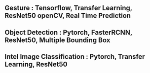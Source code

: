 ## **Gesture : Tensorflow, Transfer Learning, ResNet50 openCV, Real Time Prediction** 
## **Object Detection : Pytorch, FasterRCNN, ResNet50, Multiple Bounding Box**
## **Intel Image Classification : Pytorch, Transfer Learning, ResNet50** 
